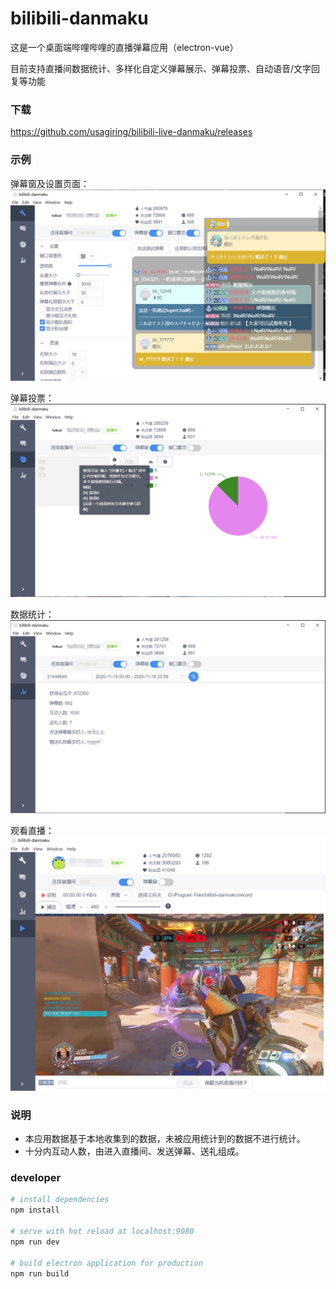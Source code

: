 # bilibili-danmaku

这是一个桌面端哔哩哔哩的直播弹幕应用（electron-vue）

目前支持直播间数据统计、多样化自定义弹幕展示、弹幕投票、自动语音/文字回复等功能

### 下载
https://github.com/usagiring/bilibili-live-danmaku/releases

### 示例
弹幕窗及设置页面：
![introB](https://raw.githubusercontent.com/hling51325/hling51325.github.io/master/static/img/bili-danmaku-introB.png)

弹幕投票：
![introA](https://raw.githubusercontent.com/hling51325/hling51325.github.io/master/static/img/bili-danmaku-introA.png)

数据统计：
![introC](https://raw.githubusercontent.com/hling51325/hling51325.github.io/master/static/img/bili-danmaku-introC.png)

观看直播：
![introC](https://raw.githubusercontent.com/hling51325/hling51325.github.io/master/static/img/bili-danmaku-introD.png)

### 说明
- 本应用数据基于本地收集到的数据，未被应用统计到的数据不进行统计。
- 十分内互动人数，由进入直播间、发送弹幕、送礼组成。

### developer

``` bash
# install dependencies
npm install

# serve with hot reload at localhost:9080
npm run dev

# build electron application for production
npm run build
```